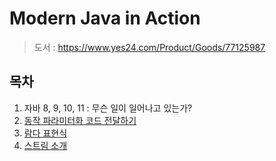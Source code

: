 # Modern Java in Action

> 도서 : https://www.yes24.com/Product/Goods/77125987

## 목차

1. 자바 8, 9, 10, 11 : 무슨 일이 일어나고 있는가?
2. [동작 파라미터화 코드 전달하기](https://github.com/hwibaski/study-modern-java-in-action/tree/main/src/main/java/me/hwibaski/modernjava/_01_behaviorparameterization)
3. [람다 표현식](https://github.com/hwibaski/study-modern-java-in-action/tree/main/src/main/java/me/hwibaski/modernjava/_02_lambdaexpression)
4. [스트림 소개](https://github.com/hwibaski/study-modern-java-in-action/tree/main/src/main/java/me/hwibaski/modernjava/_03_stream_intro)
